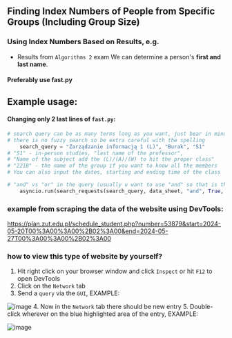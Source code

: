 ## Finding Index Numbers of People from Specific Groups (Including Group Size)

### Using Index Numbers Based on Results, e.g.
- Results from `Algorithms 2` exam
We can determine a person's **first and last name**.

#### Preferably use fast.py


## Example usage:

#### Changing only 2 last lines of `fast.py`:
```python
# search query can be as many terms long as you want, just bear in mind
# there is no fuzzy search so be extra careful with the spelling
    search_query = "Zarządzanie informacją 1 (L)", "Burak", "S1"
# "S1" - in-person studies, "last name of the professor",
# "Name of the subject add the (L)/(A)/(W) to hit the proper class"
# "221B" - the name of the group if you want to know all the members
# You can also input the dates, starting and ending time of the class

# "and" vs "or" in the query (usually u want to use "and" so that is the default)
    asyncio.run(search_requests(search_query, data_sheet, "and", True, False, False, True))
```

### example from scraping the data of the website using DevTools:
https://plan.zut.edu.pl/schedule_student.php?number=53879&start=2024-05-20T00%3A00%3A00%2B02%3A00&end=2024-05-27T00%3A00%3A00%2B02%3A00


### how to view this type of website by yourself?

1. Hit right click on your browser window and click `Inspect` or hit `F12` to open DevTools
2. Click on the `Network` tab
3. Send a `query` via the `GUI`, EXAMPLE:

![image](https://github.com/jirafey/zut_scraper/assets/97115044/600caee6-7230-4772-940c-f416758aace5)
4. Now in the `Network` tab there should be new entry
5. Double-click wherever on the blue highlighted area of the entry, EXAMPLE:

![image](https://github.com/jirafey/zut_scraper/assets/97115044/7c688786-2486-414a-a68a-3351b4ebda4c)
